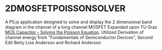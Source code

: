 # 2DMOSFETPOISSONSOLVER
A P5.js application designed to solve and display the 2 dimensional band diagram in the channel of a long channel MOSFET
Expanded upon TU Graz [MOS Capacitor - Solving the Poisson Equation](http://lampx.tugraz.at/~hadley/psd/L10/moscap_poisson.php). 
Utilized Derivation of channel energy from "Fundamentals of Semiconductor Devices", Second Edit Betty Lise Anderson and Richard Anderson
